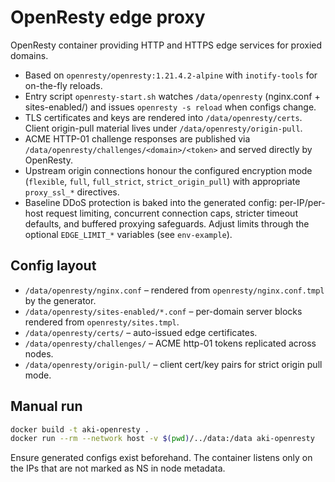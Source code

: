 # OpenResty edge proxy

OpenResty container providing HTTP and HTTPS edge services for proxied domains.

- Based on `openresty/openresty:1.21.4.2-alpine` with `inotify-tools` for on-the-fly reloads.
- Entry script `openresty-start.sh` watches `/data/openresty` (nginx.conf + sites-enabled/) and issues `openresty -s reload` when configs change.
- TLS certificates and keys are rendered into `/data/openresty/certs`. Client origin-pull material lives under `/data/openresty/origin-pull`.
- ACME HTTP-01 challenge responses are published via `/data/openresty/challenges/<domain>/<token>` and served directly by OpenResty.
- Upstream origin connections honour the configured encryption mode (`flexible`, `full`, `full_strict`, `strict_origin_pull`) with appropriate `proxy_ssl_*` directives.
- Baseline DDoS protection is baked into the generated config: per-IP/per-host request limiting, concurrent connection caps, stricter timeout defaults, and buffered proxying safeguards. Adjust limits through the optional `EDGE_LIMIT_*` variables (see `env-example`).

## Config layout

- `/data/openresty/nginx.conf` – rendered from `openresty/nginx.conf.tmpl` by the generator.
- `/data/openresty/sites-enabled/*.conf` – per-domain server blocks rendered from `openresty/sites.tmpl`.
- `/data/openresty/certs/` – auto-issued edge certificates.
- `/data/openresty/challenges/` – ACME http-01 tokens replicated across nodes.
- `/data/openresty/origin-pull/` – client cert/key pairs for strict origin pull mode.

## Manual run

```bash
docker build -t aki-openresty .
docker run --rm --network host -v $(pwd)/../data:/data aki-openresty
```

Ensure generated configs exist beforehand. The container listens only on the IPs that are not marked as NS in node metadata.

